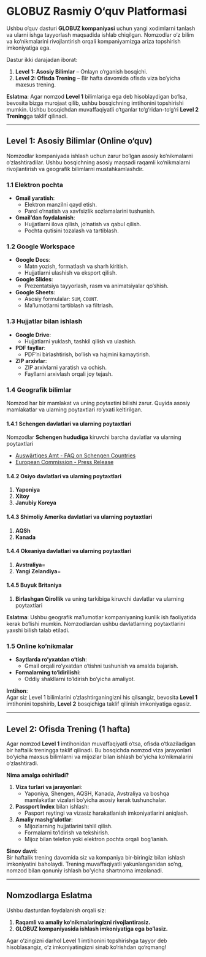 # GLOBUZ Rasmiy O‘quv Platformasi

Ushbu o‘quv dasturi **GLOBUZ kompaniyasi** uchun yangi xodimlarni tanlash va ularni ishga tayyorlash maqsadida ishlab chiqilgan. Nomzodlar o‘z bilim va ko‘nikmalarini rivojlantirish orqali kompaniyamizga ariza topshirish imkoniyatiga ega.  

Dastur ikki darajadan iborat:  
1. **Level 1: Asosiy Bilimlar** – Onlayn o‘rganish bosqichi.  
2. **Level 2: Ofisda Trening** – Bir hafta davomida ofisda viza bo‘yicha maxsus trening.  

**Eslatma**: Agar nomzod **Level 1** bilimlariga ega deb hisoblaydigan bo‘lsa, bevosita bizga murojaat qilib, ushbu bosqichning imtihonini topshirishi mumkin. Ushbu bosqichdan muvaffaqiyatli o‘tganlar to‘g‘ridan-to‘g‘ri **Level 2 Trening**ga taklif qilinadi.

---

## Level 1: Asosiy Bilimlar (Online o‘quv)

Nomzodlar kompaniyada ishlash uchun zarur bo‘lgan asosiy ko‘nikmalarni o‘zlashtiradilar. Ushbu bosqichning asosiy maqsadi raqamli ko‘nikmalarni rivojlantirish va geografik bilimlarni mustahkamlashdir.  

### 1.1 Elektron pochta
- **Gmail yaratish**:
  - Elektron manzilni qayd etish.
  - Parol o‘rnatish va xavfsizlik sozlamalarini tushunish.
- **Gmail’dan foydalanish**:
  - Hujjatlarni ilova qilish, jo‘natish va qabul qilish.
  - Pochta qutisini tozalash va tartiblash.

### 1.2 Google Workspace
- **Google Docs**:
  - Matn yozish, formatlash va sharh kiritish.
  - Hujjatlarni ulashish va eksport qilish.
- **Google Slides**:
  - Prezentatsiya tayyorlash, rasm va animatsiyalar qo‘shish.
- **Google Sheets**:
  - Asosiy formulalar: `SUM`, `COUNT`.
  - Ma’lumotlarni tartiblash va filtrlash.

### 1.3 Hujjatlar bilan ishlash
- **Google Drive**:
  - Hujjatlarni yuklash, tashkil qilish va ulashish.
- **PDF fayllar**:
  - PDF’ni birlashtirish, bo‘lish va hajmini kamaytirish.
- **ZIP arxivlar**:
  - ZIP arxivlarni yaratish va ochish.
  - Fayllarni arxivlash orqali joy tejash.

### 1.4 Geografik bilimlar  
Nomzod har bir mamlakat va uning poytaxtini bilishi zarur. Quyida asosiy mamlakatlar va ularning poytaxtlari ro‘yxati keltirilgan.  

#### **1.4.1 Schengen davlatlari va ularning poytaxtlari**  
Nomzodlar **Schengen hududiga** kiruvchi barcha davlatlar va ularning poytaxtlari
- [Auswärtiges Amt - FAQ on Schengen Countries](https://www.auswaertiges-amt.de/en/visa-service/buergerservice/faq/17-schengenstaaten/606722)
- [European Commission - Press Release](https://ec.europa.eu/commission/presscorner/detail/en/ip_24_1722)

#### **1.4.2 Osiyo davlatlari va ularning poytaxtlari**  
1. **Yaponiya**   
2. **Xitoy**  
3. **Janubiy Koreya**  

#### **1.4.3 Shimoliy Amerika davlatlari va ularning poytaxtlari**  
1. **AQSh**
2. **Kanada**

#### **1.4.4 Okeaniya davlatlari va ularning poytaxtlari**  
1. **Avstraliya**=
2. **Yangi Zelandiya**=

#### **1.4.5 Buyuk Britaniya**  
1. **Birlashgan Qirollik** va uning tarkibiga kiruvchi davlatlar va ularning poytaxtlari

**Eslatma**: Ushbu geografik ma’lumotlar kompaniyaning kunlik ish faoliyatida kerak bo‘lishi mumkin. Nomzodlardan ushbu davlatlarning poytaxtlarini yaxshi bilish talab etiladi. 

### 1.5 Online ko‘nikmalar
- **Saytlarda ro‘yxatdan o‘tish**:
  - Gmail orqali ro‘yxatdan o‘tishni tushunish va amalda bajarish.
- **Formalarning to‘ldirilishi**:
  - Oddiy shakllarni to‘ldirish bo‘yicha amaliyot.

**Imtihon**:  
Agar siz Level 1 bilimlarini o‘zlashtirganingizni his qilsangiz, bevosita **Level 1** imtihonini topshirib, **Level 2** bosqichiga taklif qilinish imkoniyatiga egasiz.

---

## Level 2: Ofisda Trening (1 hafta)

Agar nomzod **Level 1** imtihonidan muvaffaqiyatli o‘tsa, ofisda o‘tkaziladigan bir haftalik treningga taklif qilinadi. Bu bosqichda nomzod viza jarayonlari bo‘yicha maxsus bilimlarni va mijozlar bilan ishlash bo'yicha ko‘nikmalarini o‘zlashtiradi.  

**Nima amalga oshiriladi?**  
1. **Viza turlari va jarayonlari**:
   - Yaponiya, Shengen, AQSH, Kanada, Avstraliya va boshqa mamlakatlar vizalari bo‘yicha asosiy kerak tushunchalar. 
2. **Passport Index** bilan ishlash:
   - Pasport reytingi va vizasiz harakatlanish imkoniyatlarini aniqlash.  
3. **Amaliy mashg‘ulotlar**:
   - Mijozlarning hujjatlarini tahlil qilish.  
   - Formalarni to‘ldirish va tekshirish.  
   - Mijoz bilan telefon yoki elektron pochta orqali bog‘lanish.  

**Sinov davri**:  
Bir haftalik trening davomida siz va kompaniya bir-biringiz bilan ishlash imkoniyatini baholaydi. Trening muvaffaqiyatli yakunlanganidan so‘ng, nomzod bilan qonuniy ishlash bo'yicha shartnoma imzolanadi.

---

## Nomzodlarga Eslatma  
Ushbu dasturdan foydalanish orqali siz:  
1. **Raqamli va amaliy ko‘nikmalaringizni rivojlantirasiz.**  
2. **GLOBUZ kompaniyasida ishlash imkoniyatiga ega bo‘lasiz.**  

Agar o‘zingizni darhol Level 1 imtihonini topshirishga tayyor deb hisoblasangiz, o‘z imkoniyatingizni sinab ko‘rishdan qo‘rqmang!
